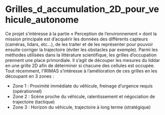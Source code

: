 # Grilles_d_accumulation_2D_pour_vehicule_autonome
Ce projet s’intéresse à la partie « Perception de l’environnement » dont la mission principale est
d’acquérir les données des différents capteurs (caméras, lidars, etc...), de les traiter et de les représenter pour pouvoir ensuite corriger la trajectoire (éviter les obstacles par exemple). Parmi les méthodes utilisées dans la littérature scientifique, les grilles d’occupation prennent une place primordiale. Il s’agit de découper les mesures du liddar en une grille 2D afin de déterminer si chacune des cellules est occupée. Tout récemment, l’IRIMAS s’intéresse à l’amélioration de ces grilles en les découpant en 3 zones :
- Zone 1 : Proximité immédiate du véhicule, freinage d’urgence requis (opérationnel)
- Zone 2 : Scène proche du véhicule, ralentissement et négociation de trajectoire
(tactique)
- Zone 3 : Horizon du véhicule, trajectoire à long terme (stratégique)
